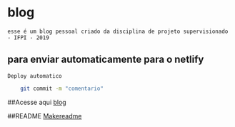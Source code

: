 # blog

	esse é um blog pessoal criado da disciplina de projeto supervisionado - IFPI - 2019

## para enviar automaticamente para o netlify

	Deploy automatico

```bash
	git commit -m "comentario"

```


##Acesse aqui
	[blog](https:/sanyowild.netlify.com)

##README
	[Makereadme](https:/www.makereadme.com/)
